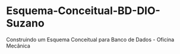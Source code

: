 # Esquema-Conceitual-BD-DIO-Suzano
Construindo um Esquema Conceitual para Banco de Dados - Oficina Mecânica
